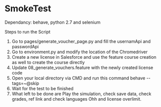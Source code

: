 # SmokeTest

Dependancy: behave, python 2.7 and selenium

Steps to run the Script
1. Go to pages/generate_voucher_page.py and fill the usernamApi and passwordApi
2. Go to environment.py and modify the location of the Chromedriver
3. Create a new license in Salesforce and use the feature course creation as well to create the course directly
4. Update 08_generate_vouchers.feature with the newly created license code
5. Open your local directory via CMD and run this command behave --tags=~@skip 
6. Wait for the test to be finished
7. What left to be done are Play the simulation, check save data, check grades, ref link and check languages Ohh and license overlimit.
